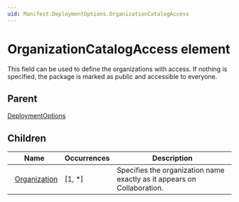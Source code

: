 ```yaml
---
uid: Manifest.DeploymentOptions.OrganizationCatalogAccess
---
```


# OrganizationCatalogAccess element

This field can be used to define the organizations with access. If nothing is specified, the package is marked as public and accessible to everyone.

## Parent

[DeploymentOptions](xref:Manifest.DeploymentOptions)

## Children

|Name|Occurrences|Description|
|--- |--- |--- |
|&nbsp;&nbsp;[Organization](xref:Manifest.DeploymentOptions.OrganizationCatalogAccess.Organization)|[1, *]|Specifies the organization name exactly as it appears on Collaboration.|
